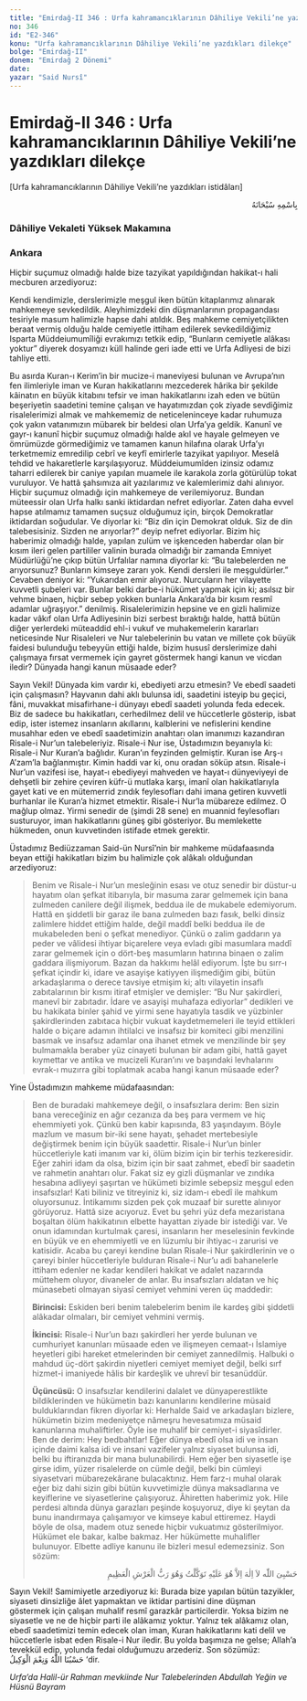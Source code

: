```yaml
---
title: "Emirdağ-II 346 : Urfa kahramancıklarının Dâhiliye Vekili’ne yazdıkları dilekçe"
no: 346
id: "E2-346"
konu: "Urfa kahramancıklarının Dâhiliye Vekili’ne yazdıkları dilekçe"
bolge: "Emirdağ-II"
donem: "Emirdağ 2 Dönemi"
date: 
yazar: "Said Nursî"
---
```


# Emirdağ-II 346 : Urfa kahramancıklarının Dâhiliye Vekili’ne yazdıkları dilekçe

<p class="takdim">[Urfa kahramancıklarının Dâhiliye Vekili’ne yazdıkları istidâları]</p>

<p class="arabic" dir="rtl" title="Meal: “Her türlü noksan sıfatlardan yüce olan Allah’ın adıyla.”">بِاسْمِهِ سُبْحَانَهُ</p>

### Dâhiliye Vekaleti Yüksek Makamına

### Ankara

Hiçbir suçumuz olmadığı halde bize tazyikat yapıldığından hakikat-ı hali mecburen arzediyoruz:

Kendi kendimizle, derslerimizle meşgul iken bütün kitaplarımız alınarak mahkemeye sevkedildik. Aleyhimizdeki din düşmanlarının propagandası tesiriyle masum halimizle hapse dahi atıldık. Beş mahkeme cemiyetçilikten beraat vermiş olduğu halde cemiyetle ittiham edilerek sevkedildiğimiz Isparta Müddeiumumîliği evrakımızı tetkik edip, “Bunların cemiyetle alâkası yoktur” diyerek dosyamızı küll halinde geri iade etti ve Urfa Adliyesi de bizi tahliye etti.

Bu asırda Kuran-ı Kerim’in bir mucize-i maneviyesi bulunan ve Avrupa’nın fen ilimleriyle iman ve Kuran hakikatlarını mezcederek hârika bir şekilde kâinatın en büyük kitabını tefsir ve iman hakikatlarını izah eden ve bütün beşeriyetin saadetini temine çalışan ve hayatımızdan çok ziyade sevdiğimiz risalelerimizi almak ve mahkememiz de neticeleninceye kadar ruhumuza çok yakın vatanımızın mübarek bir beldesi olan Urfa’ya geldik. Kanunî ve gayr-ı kanunî hiçbir suçumuz olmadığı halde akıl ve hayale gelmeyen ve ömrümüzde görmediğimiz ve tamamen kanun hilafına olarak Urfa’yı terketmemiz emredilip cebrî ve keyfî emirlerle tazyikat yapılıyor. Meselâ tehdid ve hakaretlerle karşılaşıyoruz. Müddeiumumîden izinsiz odamız taharri edilerek bir caniye yapılan muamele ile karakola zorla götürülüp tokat vuruluyor. Ve hattâ şahsımıza ait yazılarımız ve kalemlerimiz dahi alınıyor. Hiçbir suçumuz olmadığı için mahkemeye de verilemiyoruz. Bundan müteessir olan Urfa halkı sanki iktidardan nefret ediyorlar. Zaten daha evvel hapse atılmamız tamamen suçsuz olduğumuz için, birçok Demokratlar iktidardan soğudular. Ve diyorlar ki: “Biz din için Demokrat olduk. Siz de din talebesisiniz. Sizden ne arıyorlar?” deyip nefret ediyorlar. Bizim hiç haberimiz olmadığı halde, yapılan zulüm ve işkenceden haberdar olan bir kısım ileri gelen partililer valinin burada olmadığı bir zamanda Emniyet Müdürlüğü’ne çıkıp bütün Urfalılar namına diyorlar ki: “Bu talebelerden ne arıyorsunuz? Bunların kimseye zararı yok. Kendi dersleri ile meşguldürler.” Cevaben deniyor ki: “Yukarıdan emir alıyoruz. Nurcuların her vilayette kuvvetli şubeleri var. Bunlar belki darbe-i hükümet yapmak için ki; asılsız bir vehme binaen, hiçbir sebep yokken bunlarla Ankara’da bir kısım resmî adamlar uğraşıyor.” denilmiş. Risalelerimizin hepsine ve en gizli halimize kadar vâkıf olan Urfa Adliyesinin bizi serbest bıraktığı halde, hattâ bütün diğer yerlerdeki müteaddid ehl-i vukuf ve muhakemelerin kararları neticesinde Nur Risaleleri ve Nur talebelerinin bu vatan ve millete çok büyük faidesi bulunduğu tebeyyün ettiği halde, bizim hususî derslerimize dahi çalışmaya fırsat vermemek için gayret göstermek hangi kanun ve vicdan iledir? Dünyada hangi kanun müsaade eder?

Sayın Vekil! Dünyada kim vardır ki, ebediyeti arzu etmesin? Ve ebedî saadeti için çalışmasın? Hayvanın dahi aklı bulunsa idi, saadetini isteyip bu geçici, fâni, muvakkat misafirhane-i dünyayı ebedî saadeti yolunda feda edecek. Biz de sadece bu hakikatları, cerhedilmez delil ve hüccetlerle gösterip, isbat edip, ister istemez insanların akıllarını, kalblerini ve nefislerini kendine musahhar eden ve ebedî saadetimizin anahtarı olan imanımızı kazandıran Risale-i Nur’un talebeleriyiz. Risale-i Nur ise, Üstadımızın beyanıyla ki: Risale-i Nur Kuran’a bağlıdır. Kuran’ın feyzinden gelmiştir. Kuran ise Arş-ı A’zam’la bağlanmıştır. Kimin haddi var ki, onu oradan söküp atsın. Risale-i Nur’un vazifesi ise, hayat-ı ebediyeyi mahveden ve hayat-ı dünyeviyeyi de dehşetli bir zehire çeviren küfr-ü mutlaka karşı, imanî olan hakikatlarıyla gayet kati ve en mütemerrid zındık feylesofları dahi imana getiren kuvvetli burhanlar ile Kuran’a hizmet etmektir. Risale-i Nur’la mübareze edilmez. O mağlup olmaz. Yirmi senedir de (şimdi 28 sene) en muannid feylesofları susturuyor, iman hakikatlarını güneş gibi gösteriyor. Bu memlekette hükmeden, onun kuvvetinden istifade etmek gerektir.

Üstadımız Bediüzzaman Said-ün Nursî’nin bir mahkeme müdafaasında beyan ettiği hakikatları bizim bu halimizle çok alâkalı olduğundan arzediyoruz:

> Benim ve Risale-i Nur’un mesleğinin esası ve otuz senedir bir düstur-u hayatım olan şefkat itibarıyla, bir masuma zarar gelmemek için bana zulmeden canilere değil ilişmek, beddua ile de mukabele edemiyorum. Hattâ en şiddetli bir garaz ile bana zulmeden bazı fasık, belki dinsiz zalimlere hiddet ettiğim halde, değil maddî belki beddua ile de mukabeleden beni o şefkat menediyor. Çünkü o zalim gaddarın ya peder ve vâlidesi ihtiyar biçarelere veya evladı gibi masumlara maddî zarar gelmemek için o dört-beş masumların hatırına binaen o zalim gaddara ilişmiyorum. Bazan da hakkımı helâl ediyorum. İşte bu sırr-ı şefkat içindir ki, idare ve asayişe katiyyen ilişmediğim gibi, bütün arkadaşlarıma o derece tavsiye etmişim ki; altı vilayetin insaflı zabıtalarının bir kısmı itiraf etmişler ve demişler: “Bu Nur şakirdleri, manevî bir zabıtadır. İdare ve asayişi muhafaza ediyorlar” dedikleri ve bu hakikata binler şahid ve yirmi sene hayatıyla tasdik ve yüzbinler şakirdlerinden zabıtaca hiçbir vukuat kaydetmemeleri ile teyid ettikleri halde o biçare adamın ihtilalci ve insafsız bir komiteci gibi menzilini basmak ve insafsız adamlar ona ihanet etmek ve menzilinde bir şey bulmamakla beraber yüz cinayeti bulunan bir adam gibi, hattâ gayet kıymettar ve antika ve mucizeli Kuran’ını ve başındaki levhalarını evrak-ı muzırra gibi toplatmak acaba hangi kanun müsaade eder?

Yine Üstadımızın mahkeme müdafaasından:

> Ben de buradaki mahkemeye değil, o insafsızlara derim: Ben sizin bana vereceğiniz en ağır cezanıza da beş para vermem ve hiç ehemmiyeti yok. Çünkü ben kabir kapısında, 83 yaşındayım. Böyle mazlum ve masum bir-iki sene hayatı, şehadet mertebesiyle değiştirmek benim için büyük saadettir. Risale-i Nur’un binler hüccetleriyle kati imanım var ki, ölüm bizim için bir terhis tezkeresidir. Eğer zahiri idam da olsa, bizim için bir saat zahmet, ebedî bir saadetin ve rahmetin anahtarı olur. Fakat siz ey gizli düşmanlar ve zındıka hesabına adliyeyi şaşırtan ve hükümeti bizimle sebepsiz meşgul eden insafsızlar! Kati biliniz ve titreyiniz ki, siz idam-ı ebedî ile mahkum oluyorsunuz. İntikamımı sizden pek çok muzaaf bir surette alınıyor görüyoruz. Hattâ size acıyoruz. Evet bu şehri yüz defa mezaristana boşaltan ölüm hakikatının elbette hayattan ziyade bir istediği var. Ve onun idamından kurtulmak çaresi, insanların her meselesinin fevkinde en büyük ve en ehemmiyetli ve en lüzumlu bir ihtiyac-ı zarurisi ve katisidir. Acaba bu çareyi kendine bulan Risale-i Nur şakirdlerinin ve o çareyi binler hüccetleriyle bulduran Risale-i Nur’u adi bahanelerle ittiham edenler ne kadar kendileri hakikat ve adalet nazarında müttehem oluyor, divaneler de anlar. Bu insafsızları aldatan ve hiç münasebeti olmayan siyasî cemiyet vehmini veren üç maddedir:
> 
> **Birincisi:** Eskiden beri benim talebelerim benim ile kardeş gibi şiddetli alâkadar olmaları, bir cemiyet vehmini vermiş.
> 
> **İkincisi:** Risale-i Nur’un bazı şakirdleri her yerde bulunan ve cumhuriyet kanunları müsaade eden ve ilişmeyen cemaat-ı İslamiye heyetleri gibi hareket etmelerinden bir cemiyet zannedilmiş. Halbuki o mahdud üç-dört şakirdin niyetleri cemiyet memiyet değil, belki sırf hizmet-i imaniyede hâlis bir kardeşlik ve uhrevî bir tesanüddür.
> 
> **Üçüncüsü:** O insafsızlar kendilerini dalalet ve dünyaperestlikte bildiklerinden ve hükümetin bazı kanunlarını kendilerine müsaid bulduklarından fikren diyorlar ki: Herhalde Said ve arkadaşları bizlere, hükümetin bizim medeniyetçe nâmeşru hevesatımıza müsaid kanunlarına muhaliftirler. Öyle ise muhalif bir cemiyet-i siyasîdirler. Ben de derim: Hey bedbahtlar! Eğer dünya ebedî olsa idi ve insan içinde daimi kalsa idi ve insani vazifeler yalnız siyaset bulunsa idi, belki bu iftiranızda bir mana bulunabilirdi. Hem eğer ben siyasetle işe girse idim, yüzer risalelerde on cümle değil, belki bin cümleyi siyasetvari mübarezekârane bulacaktınız. Hem farz-ı muhal olarak eğer biz dahi sizin gibi bütün kuvvetimizle dünya maksadlarına ve keyiflerine ve siyasetlerine çalışıyoruz. Âhiretten haberimiz yok. Hile perdesi altında dünya garazları peşinde koşuyoruz, diye ki şeytan da bunu inandırmaya çalışamıyor ve kimseye kabul ettiremez. Haydi böyle de olsa, madem otuz senede hiçbir vukuatımız gösterilmiyor. Hükümet ele bakar, kalbe bakmaz. Her hükümette muhalifler bulunuyor. Elbette adliye kanunu ile bizleri mesul edemezsiniz. Son sözüm:
> 
> <p class="arabic" dir="rtl" title="Meal: “Bana Allah yeter. Ondan başka hiçbir ilah yoktur. Ben ancak Ona tevekkül ettim. O, yüce Arşın sahibidir.” [Tevbe Sûresi, 9:129]">حَسْبِىَ اللّٰه لاَ اِلٰهَ اِلاَّ هُوَ عَلَيْهِ تَوَكَّلْتُ وَهُوَ رَبُّ الْعَرْشِ الْعَظِيمِ</p>

Sayın Vekil! Samimiyetle arzediyoruz ki: Burada bize yapılan bütün tazyikler, siyaseti dinsizliğe âlet yapmaktan ve iktidar partisini dine düşman göstermek için çalışan muhalif resmî garazkâr particilerdir. Yoksa bizim ne siyasetle ve ne de hiçbir parti ile alâkamız yoktur. Yalnız tek alâkamız olan, ebedî saadetimizi temin edecek olan iman, Kuran hakikatlarını kati delil ve hüccetlerle isbat eden Risale-i Nur iledir. Bu yolda başımıza ne gelse; Allah’a tevekkül edip, yolunda fedai olduğumuzu arzederiz. Son sözümüz:  
<span class="arabic" dir="rtl" title="Meal: “Allah bize yeter, O ne güzel vekildir!” [Âl-i İmrân Sûresi, 3:173]">حَسْبُنَا اللّٰهُ وَنِعْمَ الْوَكِيلُ</span> ‘dir.

*Urfa’da Halil-ür Rahman mevkiinde*
*Nur Talebelerinden*
*Abdullah Yeğin ve Hüsnü Bayram*
